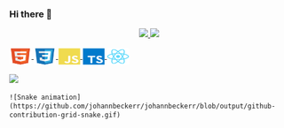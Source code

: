 ### Hi there 👋

<div align="center">
  <a href="https://github.com/johannbeckerr">
  <img height="180em" src="https://github-readme-stats.vercel.app/api?username=johannbeckerr&show_icons=true&theme=dracula&include_all_commits=true&count_private=true"/>
  <img height="180em" src="https://github-readme-stats.vercel.app/api/top-langs/?username=johannbeckerr&layout=compact&langs_count=7&theme=dracula"/>
</div>  
  
  
<div style="display: inline_block"><br>
  <img align="center" alt="Johann-HTML" height="30" width="40" src="https://raw.githubusercontent.com/devicons/devicon/master/icons/html5/html5-original.svg">
  <img align="center" alt="Johann-CSS" height="30" width="40" src="https://raw.githubusercontent.com/devicons/devicon/master/icons/css3/css3-original.svg">
  <img align="center" alt="Johann-Js" height="30" width="40" src="https://raw.githubusercontent.com/devicons/devicon/master/icons/javascript/javascript-plain.svg">
  <img align="center" alt="Johann-Ts" height="30" width="40" src="https://raw.githubusercontent.com/devicons/devicon/master/icons/typescript/typescript-plain.svg">
  <img align="center" alt="Johann-React" height="30" width="40" src="https://raw.githubusercontent.com/devicons/devicon/master/icons/react/react-original.svg">
</div>
  
  <div style="display: inline_block"><br>
    <a href="" target="_blank"><img src="https://img.shields.io/badge/-LinkedIn-%230077B5?style=for-the-badge&logo=linkedin&logoColor=white" target="_blank"></a> 

</div>
  

  
    ![Snake animation](https://github.com/johannbeckerr/johannbeckerr/blob/output/github-contribution-grid-snake.gif)

  
  
    
